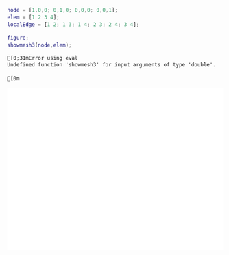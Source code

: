 ```matlab
node = [1,0,0; 0,1,0; 0,0,0; 0,0,1];
elem = [1 2 3 4];
localEdge = [1 2; 1 3; 1 4; 2 3; 2 4; 3 4];
```


```matlab
figure;
showmesh3(node,elem);
```

    [0;31mError using eval
    Undefined function 'showmesh3' for input arguments of type 'double'.
    
    [0m


    
![png](Untitled1_files/Untitled1_1_1.png)
    



```matlab

```
